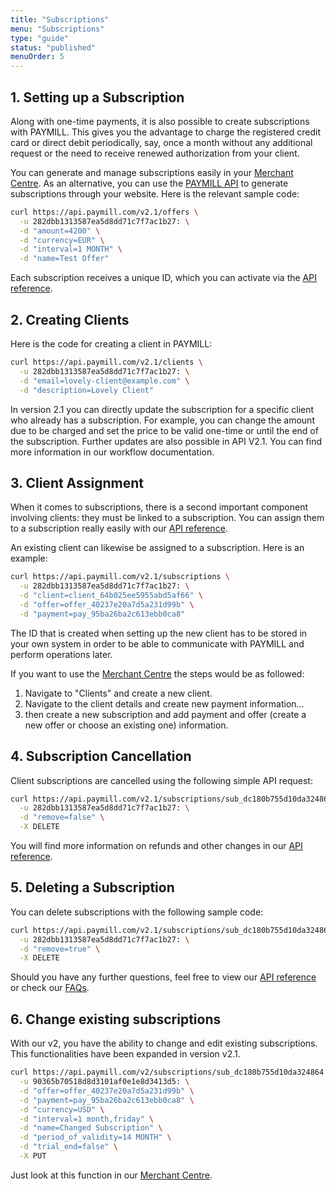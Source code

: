 ```yaml
---
title: "Subscriptions"
menu: "Subscriptions"
type: "guide"
status: "published"
menuOrder: 5
---
```


## 1. Setting up a Subscription

Along with one-time payments, it is also possible to create subscriptions with PAYMILL. This gives you the advantage to charge the registered credit card or direct debit periodically, say, once a month without any additional request or the need to receive renewed authorization from your client.

<!-- TODO: Include v2.0 variant -->

You can generate and manage subscriptions easily in your [Merchant Centre](http://app.paymill.com). As an alternative, you can use the [PAYMILL API](/API) to generate subscriptions through your website. Here is the relevant sample code:

```bash
curl https://api.paymill.com/v2.1/offers \
  -u 282dbb1313587ea5d8dd71c7f7ac1b27: \
  -d "amount=4200" \
  -d "currency=EUR" \
  -d "interval=1 MONTH" \
  -d "name=Test Offer"
```

Each subscription receives a unique ID, which you can activate via the [API reference](/API).

## 2. Creating Clients

Here is the code for creating a client in PAYMILL:

<!-- TODO: Include v2.0 variant -->

```bash
curl https://api.paymill.com/v2.1/clients \
  -u 282dbb1313587ea5d8dd71c7f7ac1b27: \
  -d "email=lovely-client@example.com" \
  -d "description=Lovely Client"
```

<p class="important">
In version 2.1 you can directly update the subscription for a specific client who already has a subscription. For example, you can change the amount due to be charged and set the price to be valid one-time or until the end of the subscription. Further updates are also possible in API V2.1. You can find more information in our workflow documentation.  <!-- TODO:  Link to Workflow Documentation-->
</p>

## 3. Client Assignment

<!-- TODO: Include v2.0 variant -->

When it comes to subscriptions, there is a second important component involving clients: they must be linked to a subscription. You can assign them to a subscription really easily with our [API reference](/API).

An existing client can likewise be assigned to a subscription. Here is an example:

```bash
curl https://api.paymill.com/v2.1/subscriptions \
  -u 282dbb1313587ea5d8dd71c7f7ac1b27: \
  -d "client=client_64b025ee5955abd5af66" \
  -d "offer=offer_40237e20a7d5a231d99b" \
  -d "payment=pay_95ba26ba2c613ebb0ca8"
```

The ID that is created when setting up the new client has to be stored in your own system in order to be able to communicate with PAYMILL and perform operations later.

If you want to use the [Merchant Centre](http://app.paymill.com) the steps would be as followed:

  1. Navigate to "Clients" and create a new client.
  2. Navigate to the client details and create new payment information...
  3. then create a new subscription and add payment and offer (create a new offer or choose an existing one) information.

## 4. Subscription Cancellation

<!-- TODO: Include v2.0 variant -->

Client subscriptions are cancelled using the following simple API request:

```bash
curl https://api.paymill.com/v2.1/subscriptions/sub_dc180b755d10da324864 \
  -u 282dbb1313587ea5d8dd71c7f7ac1b27: \
  -d "remove=false" \
  -X DELETE
```

You will find more information on refunds and other changes in our [API reference](/API).

## 5. Deleting a Subscription

You can delete subscriptions with the following sample code:

```bash
curl https://api.paymill.com/v2.1/subscriptions/sub_dc180b755d10da324864 \
  -u 282dbb1313587ea5d8dd71c7f7ac1b27: \
  -d "remove=true" \
  -X DELETE
```

Should you have any further questions, feel free to view our [API reference](/API) or check our [FAQs](https://www.paymill.com/faq).

## 6. Change existing subscriptions

<!-- TODO: Include v2.0 variant -->

With our v2, you have the ability to change and edit existing subscriptions. This functionalities have been expanded in version v2.1.

```bash
curl https://api.paymill.com/v2/subscriptions/sub_dc180b755d10da324864 \
  -u 90365b70518d8d3101af0e1e8d3413d5: \
  -d "offer=offer_40237e20a7d5a231d99b" \
  -d "payment=pay_95ba26ba2c613ebb0ca8" \
  -d "currency=USD" \
  -d "interval=1 month,friday" \
  -d "name=Changed Subscription" \
  -d "period_of_validity=14 MONTH" \
  -d "trial_end=false" \
  -X PUT
```

Just look at this function in our [Merchant Centre](http://app.paymill.com).
